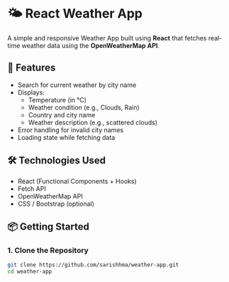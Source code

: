 # 🌤️ React Weather App

A simple and responsive Weather App built using **React** that fetches real-time weather data using the **OpenWeatherMap API**.

## 🚀 Features

- Search for current weather by city name
- Displays:
  - Temperature (in °C)
  - Weather condition (e.g., Clouds, Rain)
  - Country and city name
  - Weather description (e.g., scattered clouds)
- Error handling for invalid city names
- Loading state while fetching data

## 🛠️ Technologies Used

- React (Functional Components + Hooks)
- Fetch API
- OpenWeatherMap API
- CSS / Bootstrap (optional)

## 📦 Getting Started

### 1. Clone the Repository

```bash
git clone https://github.com/sarishhma/weather-app.git
cd weather-app
